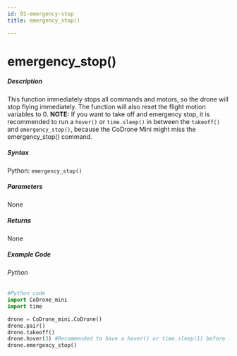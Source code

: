 ```yaml
---
id: 01-emergency-stop
title: emergency_stop()

---
```

# emergency_stop()

##### Description

This function immediately stops all commands and motors, so the drone will stop flying immediately. The function will also reset the flight motion variables to 0. **NOTE:** If you want to take off and emergency stop, it is recommended to run a ```hover()``` or ```time.sleep()``` in between the ```takeoff()``` and ```emergency_stop()```, because the CoDrone Mini might miss the emergency_stop() command.


##### Syntax
Python: ```emergency_stop()```

##### Parameters

None

##### Returns

None

##### Example Code
###### Python
```python
#Python code
import CoDrone_mini
import time

drone = CoDrone_mini.CoDrone()
drone.pair()
drone.takeoff()
drone.hover(3) #Recommended to have a hover() or time.sleep(1) before landing
drone.emergency_stop()
```